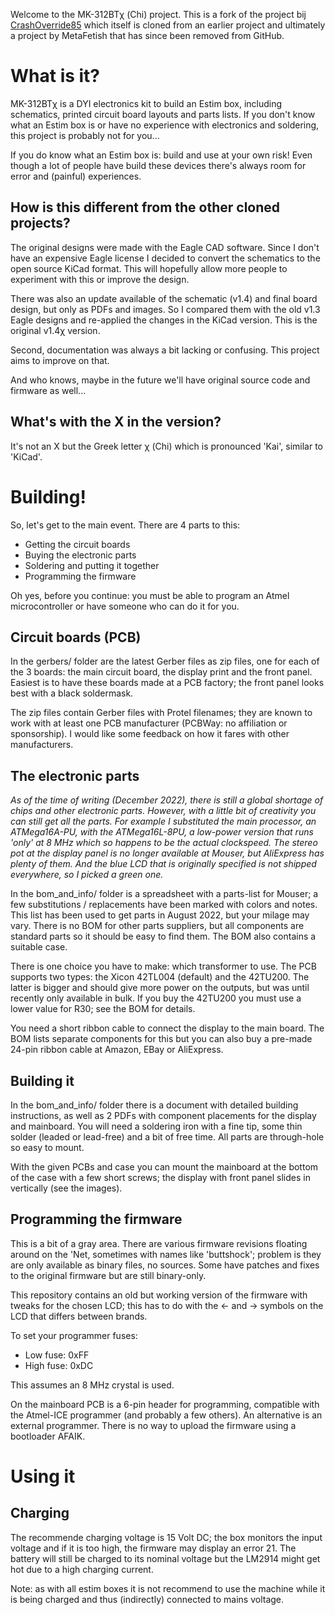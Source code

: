 Welcome to the MK-312BTχ (Chi) project. This is a fork of the project bij [CrashOverride85](https://github.com/CrashOverride85/mk312-bt) which itself is cloned from an earlier project and ultimately a project by MetaFetish that has since been removed from GitHub.

# What is it?

MK-312BTχ is a DYI electronics kit to build an Estim box, including schematics, printed circuit board layouts and parts lists. If you don't know what an Estim box is or have no experience with electronics and soldering, this project is probably not for you...

If you do know what an Estim box is: build and use at your own risk! Even though a lot of people have build these devices there's always room for error and (painful) experiences.

## How is this different from the other cloned projects?

The original designs were made with the Eagle CAD software. Since I don't have an expensive Eagle license I decided to convert the schematics to the open source KiCad format. This will hopefully allow more people to experiment with this or improve the design.

There was also an update available of the schematic (v1.4) and final board design, but only as PDFs and images. So I compared them with the old v1.3 Eagle designs and re-applied the changes in the KiCad version. This is the original v1.4χ version.

Second, documentation was always a bit lacking or confusing. This project aims to improve on that.

And who knows, maybe in the future we'll have original source code and firmware as well...

## What's with the X in the version?

It's not an X but the Greek letter χ (Chi) which is pronounced 'Kai', similar to 'KiCad'. 


# Building!

So, let's get to the main event. There are 4 parts to this:

* Getting the circuit boards
* Buying the electronic parts
* Soldering and putting it together
* Programming the firmware

Oh yes, before you continue: you must be able to program an Atmel microcontroller or have someone who can do it for you. 

## Circuit boards (PCB)

In the gerbers/ folder are the latest Gerber files as zip files, one for each of the 3 boards: the main circuit board, the display print and the front panel. Easiest is to have these boards made at a PCB factory; the front panel looks best with a black soldermask.

The zip files contain Gerber files with Protel filenames; they are known to work with at least one PCB manufacturer (PCBWay: no affiliation or sponsorship). I would like some feedback on how it fares with other manufacturers.


## The electronic parts

*As of the time of writing (December 2022), there is still a global shortage of chips and other electronic parts. However, with a little bit of creativity you can still get all the parts. For example I substituted the main processor, an ATMega16A-PU, with the ATMega16L-8PU, a low-power version that runs 'only' at 8 MHz which so happens to be the actual clockspeed. The stereo pot at the display panel is no longer available at Mouser, but AliExpress has plenty of them. And the blue LCD that is originally specified is not shipped everywhere, so I picked a green one.*

In the bom_and_info/ folder is a spreadsheet with a parts-list for Mouser; a few substitutions / replacements have been marked with colors and notes. This list has been used to get parts in August 2022, but your milage may vary. There is no BOM for other parts suppliers, but all components are standard parts so it should be easy to find them. The BOM also contains a suitable case.

There is one choice you have to make: which transformer to use. The PCB supports two types: the Xicon 42TL004 (default) and the 42TU200. The latter is bigger and should give more power on the outputs, but was until recently only available in bulk. If you buy the 42TU200 you must use a lower value for R30; see the BOM for details.

You need a short ribbon cable to connect the display to the main board. The BOM lists separate components for this but you can also buy a pre-made 24-pin ribbon cable at Amazon, EBay or AliExpress.

## Building it

In the bom_and_info/ folder there is a document with detailed building instructions, as well as 2 PDFs with component placements for the display and mainboard. You will need a soldering iron with a fine tip, some thin solder (leaded or lead-free) and a bit of free time. All parts are through-hole so easy to mount. 

With the given PCBs and case you can mount the mainboard at the bottom of the case with a few short screws; the display with front panel slides in vertically (see the images). 

## Programming the firmware

This is a bit of a gray area. There are various firmware revisions floating around on the 'Net, sometimes with names like 'buttshock'; problem is they are only available as binary files, no sources. Some have patches and fixes to the original firmware but are still binary-only. 

This repository contains an old but working version of the firmware with tweaks for the chosen LCD; this has to do with the ← and → symbols on the LCD that differs between brands.

To set your programmer fuses:

* Low fuse: 0xFF
* High fuse: 0xDC

This assumes an 8 MHz crystal is used.

On the mainboard PCB is a 6-pin header for programming, compatible with the Atmel-ICE programmer (and probably a few others). An alternative is an external programmer. There is no way to upload the firmware using a bootloader AFAIK.

# Using it

## Charging

The recommende charging voltage is 15 Volt DC; the box monitors the input voltage and if it is too high, the firmware may display an error 21. The battery will still be charged to its nominal voltage but the LM2914 might get hot due to a high charging current.

Note: as with all estim boxes it is not recommend to use the machine while it is being charged and thus (indirectly) connected to mains voltage.
